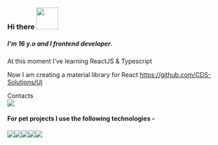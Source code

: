 ### Hi there <img src="https://media.giphy.com/media/mGcNjsfWAjY5AEZNw6/giphy.gif" width="50">
##### I'm 16 y.o and I frontend developer.
 At this moment I've learning ReactJS & Typescript 

 Now I am creating a material library for React
https://github.com/CDS-Solutions/UI

 Contacts   
    <a href="mailto: danilatezin@gmail.com">
<img  src="https://img.shields.io/badge/Gmail-D14836?style=for-the-badge&logo=gmail&logoColor=white" />
</a>


#### For pet projects I use the following technologies -

<img src="https://img.shields.io/badge/TypeScript-007ACC?style=for-the-badge&logo=typescript&logoColor=white"/><img src="https://img.shields.io/badge/React-20232A?style=for-the-badge&logo=react&logoColor=61DAFB"/><img src="https://img.shields.io/badge/Redux-593D88?style=for-the-badge&logo=redux&logoColor=white"/><img src="https://img.shields.io/badge/Material%20UI-007FFF?style=for-the-badge&logo=mui&logoColor=white"/><img src="https://img.shields.io/badge/styled--components-DB7093?style=for-the-badge&logo=styled-components&logoColor=white"/>


